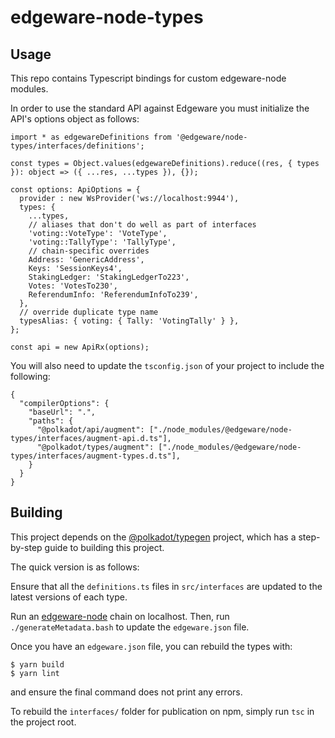 # edgeware-node-types

## Usage

This repo contains Typescript bindings for custom edgeware-node modules.

In order to use the standard API against Edgeware you must initialize the API's options object as follows:

```
import * as edgewareDefinitions from '@edgeware/node-types/interfaces/definitions';

const types = Object.values(edgewareDefinitions).reduce((res, { types }): object => ({ ...res, ...types }), {});

const options: ApiOptions = {
  provider : new WsProvider('ws://localhost:9944'),
  types: {
    ...types,
    // aliases that don't do well as part of interfaces
    'voting::VoteType': 'VoteType',
    'voting::TallyType': 'TallyType',
    // chain-specific overrides
    Address: 'GenericAddress',
    Keys: 'SessionKeys4',
    StakingLedger: 'StakingLedgerTo223',
    Votes: 'VotesTo230',
    ReferendumInfo: 'ReferendumInfoTo239',
  },
  // override duplicate type name
  typesAlias: { voting: { Tally: 'VotingTally' } },
};

const api = new ApiRx(options);
```

You will also need to update the `tsconfig.json` of your project to include the following:

```
{
  "compilerOptions": {
    "baseUrl": ".",
    "paths": {
      "@polkadot/api/augment": ["./node_modules/@edgeware/node-types/interfaces/augment-api.d.ts"],
      "@polkadot/types/augment": ["./node_modules/@edgeware/node-types/interfaces/augment-types.d.ts"],
    }
  }
}
```

## Building

This project depends on the [@polkadot/typegen](https://github.com/polkadot-js/api/tree/master/docs/examples/promise/90_typegen) project, which has a step-by-step guide to building this project.

The quick version is as follows:

Ensure that all the `definitions.ts` files in `src/interfaces` are updated to the latest versions of each type.

Run an [edgeware-node](https://github.com/hicommonwealth/edgeware-node) chain on localhost. Then, run `./generateMetadata.bash` to update the `edgeware.json` file.

Once you have an `edgeware.json` file, you can rebuild the types with:

```
$ yarn build
$ yarn lint
```

and ensure the final command does not print any errors.

To rebuild the `interfaces/` folder for publication on npm, simply run `tsc` in the project root.
